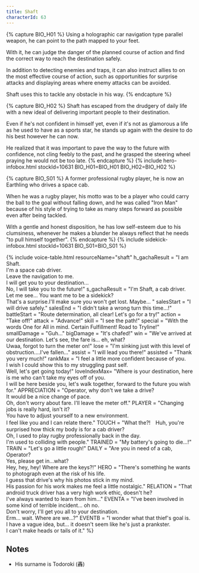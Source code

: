 ```yaml
---
title: Shaft
characterId: 63
---
```


{% capture BIO_H01 %}
Using a holographic car navigation type parallel weapon, he can point to the path mapped to your feet.

With it, he can judge the danger of the planned course of action and find the correct way to reach the destination safely.  

In addition to detecting enemies and traps, it can also instruct allies to on the most effective course of action, such as opportunities for surprise attacks and displaying areas where enemy attacks can be avoided.  

Shaft uses this to tackle any obstacle in his way.
{% endcapture %}

{% capture BIO_H02 %}
Shaft has escaped from the drudgery of daily life with a new ideal of delivering important people to their destination. 

Even if he's not confident in himself yet, even if it's not as glamorous a life as he used to have as a sports star, he stands up again with the desire to do his best however he can now.  

He realized that it was important to pave the way to the future with confidence, not cling feebly to the past, and he grasped the steering wheel praying he would not be too late.
{% endcapture %}
{% include hero-infobox.html stockId=10631 BIO_H01=BIO_H01 BIO_H02=BIO_H02 %}

{% capture BIO_S01 %}
A former professional rugby player, he is now an Earthling who drives a space cab.

When he was a rugby player, his motto was to be a player who could carry the ball to the goal without falling down, and he was called "Iron Man" because of his style of trying to take as many steps forward as possible even after being tackled.

With a gentle and honest disposition, he has low self-esteem due to his clumsiness, whenever he makes a blunder he always reflect that he needs "to pull himself together".
{% endcapture %}
{% include sidekick-infobox.html stockId=10631 BIO_S01=BIO_S01 %}

{% include voice-table.html resourceName="shaft"
h_gachaResult = "I am Shaft.<br>I'm a space cab driver.<br>Leave the navigation to me.<br>I will get you to your destination...<br>No, I will take you to the future!"
s_gachaResult = "I'm Shaft, a cab driver. Let me see... You want me to be a sidekick?<br>That's a surprise.I'll make sure you won't get lost. Maybe... "
salesStart = "I will drive safely."
salesEnd = "I didn't take a wrong turn this time…!"
battleStart = "Route determination, all clear! Let's go for a try!"
action = "Take off!"
attack = "Advance!"
skill = "I see the path!"
special = "With the words One for All in mind. Certain Fulfillment! Road to Tryline!"
smallDamage = "Guh…"
bigDamage = "It's chafed!"
win = "We've arrived at our destination. Let's see, the fare is... eh, what?<br>Uwaa,  forgot to turn the meter on!"
lose = "I'm sinking just with this level of obstruction....I've fallen..."
assist = "I will lead you there!"
assisted = "Thank you very much!"
rankMax = "I feel a little more confident because of you.<br>I wish I could show this to my struggling past self.<br>Well, let's get going today!"
loveIndexMax= "Where is your destination, here is me who can't take my eyes off of you.<br>I will be here beside you, let's walk together, forward to the future you wish for."
APPRECIATION = "Operator, why don't we take a drive?<br>It would be a nice change of pace.<br>Oh, don't worry about fare. I'll leave the meter off."
PLAYER = "Changing jobs is really hard, isn't it?<br>You have to adjust yourself to a new environment.<br>I feel like you and I can relate there."
TOUCH = "What the?!　Huh, you're surprised how thick my body is for a cab driver?<br>Oh, I used to play rugby professionally back in the day.<br>I'm used to colliding with people."
TRAINED = "My battery's going to die...!"
TRAIN = "Let's go a little rough!"
DAILY = "Are you in need of a cab, Operator?<br>Yes, please get in...what?<br>Hey, hey, hey! Where are the keys?!"
HERO =  "There's something he wants to photograph even at the risk of his life.<br>I guess that drive's why his photos stick in my mind.<br>His passion for his work makes me feel a little nostalgic."
RELATION = "That android truck driver has a very high work ethic, doesn't he?<br>I've always wanted to learn from him..."
EVENTA = "I've been involved in some kind of terrible incident... oh no.<br>Don't worry, I'll get you all to your destination.<br>Erm... wait. Where are we...?"
EVENTB = "I wonder what that thief's goal is.<br>I have a vague idea, but... it doesn't seem like he's just a prankster.<br>I can't make heads or tails of it."
%}

## Notes

- His surname is Todoroki (轟)
